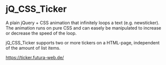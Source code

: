 # jQ_CSS_Ticker
A plain jQuery + CSS animation that infinitely loops a text (e.g. newsticker). The animation runs on pure CSS and can easely be manipulated to increase or decrease the speed of the loop.

jQ_CSS_Ticker supports two or more tickers on a HTML-page, independent of the amount of list items.

https://ticker.futura-web.de/
